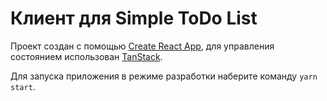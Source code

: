 # Клиент для Simple ToDo List

Проект создан с помощью [Create React App](https://github.com/facebook/create-react-app), для управления состоянием использован [TanStack](https://tanstack.com/query/latest).

Для запуска приложения в режиме разработки наберите команду `yarn start`.
